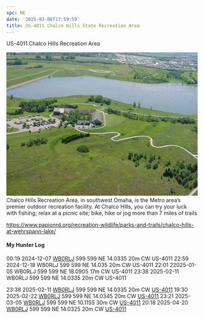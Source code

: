 ```yaml
---
spc: NE
date: '2025-02-08T17:59:59'
title: US-4011 Chalco Hills State Recreation Area
---
```


US-4011 Chalco Hills Recreation Area

![pasted_image.png](/static/pasted_image_0108.png)
Chalco Hills Recreation Area, in southwest Omaha, is the Metro area’s premier outdoor recreation facility. At Chalco Hills, you can try your luck with fishing; relax at a picnic site; bike, hike or jog more than 7 miles of trails

https://www.papionrd.org/recreation-wildlife/parks-and-trails/chalco-hills-at-wehrspann-lake/

#### My Hunter Log
00:19     2024-12-07    [WB0RLJ](https://qrz.com/db/wb0rlj)    599    599    NE    14.0335    20m    CW    US-4011
22:59    2024-12-18    WB0RLJ    599    599    NE    14.035        20m    CW    US-4011
22:01    22025-01-05    WB0RLJ    599    599    NE    18.0905    17m    CW    US-4011
23:38    2025-02-11    WB0RLJ    599    599    NE    14.0335    20m    CW    US-4011

23:38    2025-02-11    [WB0RLJ](https://qrz.com/db/WB0RLJ)    599    599    NE    14.0335    20m    CW    [US-4011](https://pota.app/#/park/US-4011)
19:30    2025-02-22    [WB0RLJ](https://qrz.com/db/WB0RLJ)    599    599    NE    14.0345    20m    CW    [US-4011](https://pota.app/#/park/US-4011)
23:21    2025-03-05    [WB0RLJ](https://qrz.com/db/WB0RLJ)    599    599    NE    10.1155    30m    CW    [US-4011](https://pota.app/#/park/US-4011)
20:18    2025-04-20    [WB0RLJ](https://qrz.com/db/WB0RLJ)    599    599    NE    14.0325    20m    CW    [US-4011](https://pota.app/#/park/US-4011)